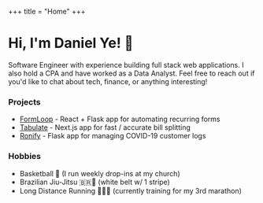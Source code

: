+++
title = "Home"
+++

# Hi, I'm Daniel Ye! 👋

Software Engineer with experience building full stack web applications. I also hold a CPA and have worked as a Data Analyst. Feel free to reach out if you'd like to chat about tech, finance, or anything interesting!

### Projects
- [FormLoop](/blog/formloop) - React + Flask app for automating recurring forms
- [Tabulate](/blog/tabulate) - Next.js app for fast / accurate bill splitting
- [Ronify](/blog/ronify) - Flask app for managing COVID-19 customer logs

### Hobbies
- Basketball 🏀 (I run weekly drop-ins at my church)
- Brazilian Jiu-Jitsu 🇧🇷🤼 (white belt w/ 1 stripe)
- Long Distance Running 🏃‍♂️💨 (currently training for my 3rd marathon)